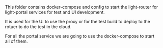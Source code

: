 This folder contains docker-compose and config to start the light-router for light-portal services for test and UI development.

It is used for the UI to use the proxy or for the test build to deploy to the rotuer to do the test in the cloud. 

For all the portal service we are going to use the docker-compose to start all of them. 

